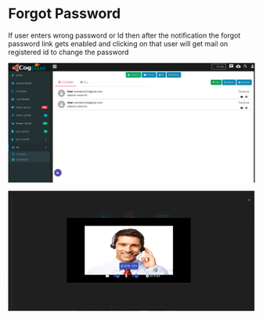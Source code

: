 # Forgot Password

If user enters wrong password or Id then after the notification the forgot password link gets enabled and clicking on that user will get mail on registered id to change the password

![](../.gitbook/assets/image%20%28156%29.png)

![](../.gitbook/assets/image%20%28166%29.png)





